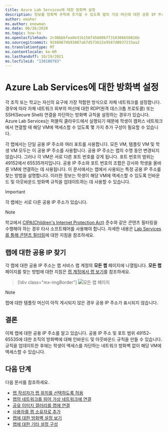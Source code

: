 ```yaml
---
title: Azure Lab Services에 대한 방화벽 설정
description: 정보를 방화벽 규칙에 추가할 수 있도록 랩의 가상 머신에 대한 공용 IP 주소와 포트 번호 범위를 확인하는 방법에 대해 알아봅니다.
author: emaher
ms.author: enewman
ms.date: 06/26/2020
ms.topic: how-to
ms.openlocfilehash: 2c98bbbfea0e31b156f45600bff310306650816b
ms.sourcegitcommit: 92889674b93087ab7d573622e9587d0937233aa2
ms.translationtype: MT
ms.contentlocale: ko-KR
ms.lasthandoff: 10/19/2021
ms.locfileid: "130180783"
---
```

# <a name="firewall-settings-for-azure-lab-services"></a>Azure Lab Services에 대한 방화벽 설정

각 조직 또는 학교는 자신의 요구에 가장 적합한 방식으로 자체 네트워크를 설정합니다.  경우에 따라 자체 네트워크 외부의 머신에 대한 RDP(원격 데스크톱 프로토콜) 또는 SSH(Secure Shell) 연결을 차단하는 방화벽 규칙을 설정하는 경우가 있습니다.  Azure Lab Services는 퍼블릭 클라우드에서 실행되기 때문에 학생이 캠퍼스 네트워크에서 연결할 때 해당 VM에 액세스할 수 있도록 몇 가지 추가 구성이 필요할 수 있습니다.

각 랩에서는 단일 공용 IP 주소와 여러 포트를 사용합니다.  모든 VM, 템플릿 VM 및 학생 VM 모두는 이 공용 IP 주소를 사용합니다.  공용 IP 주소는 랩의 수명 동안 변경되지 않습니다.  그러나 각 VM은 서로 다른 포트 번호를 갖게 됩니다.  포트 번호의 범위는 49152에서 65535까지입니다.  공용 IP 주소와 포트 번호의 조합은 강사와 학생을 올바른 VM에 연결하는 데 사용됩니다.  이 문서에서는 랩에서 사용되는 특정 공용 IP 주소를 찾는 방법을 설명합니다.  이러한 정보는 학생이 해당 VM에 액세스할 수 있도록 인바운드 및 아웃바운드 방화벽 규칙을 업데이트하는 데 사용할 수 있습니다.

>[!IMPORTANT]
>각 랩에는 서로 다른 공용 IP 주소가 있습니다.

> [!NOTE]
> 학교에서 [CIPA(Children's Internet Protection Act)](https://www.fcc.gov/consumers/guides/childrens-internet-protection-act) 준수와 같은 콘텐츠 필터링을 수행해야 하는 경우 타사 소프트웨어를 사용해야 합니다.  자세한 내용은 [Lab Services를 통해 콘텐츠 필터링](./administrator-guide.md#content-filtering)에 대한 지침을 참조하세요.

## <a name="find-public-ip-for-a-lab"></a>랩에 대한 공용 IP 찾기

각 랩에 대한 공용 IP 주소는 랩 서비스 랩 계정의 **모든 랩** 페이지에 나열됩니다.  **모든 랩** 페이지를 찾는 방법에 대한 지침은 [랩 계정에서 랩 보기](manage-labs.md#view-labs-in-a-lab-account)를 참조하세요.  

> [!div class="mx-imgBorder"]
> ![모든 랩 페이지](./media/how-to-configure-firewall-settings/all-labs-properties.png)

>[!NOTE]
>랩에 대한 템플릿 머신이 아직 게시되지 않은 경우 공용 IP 주소가 표시되지 않습니다.

## <a name="conclusion"></a>결론

이제 랩에 대한 공용 IP 주소를 알고 있습니다.  공용 IP 주소 및 포트 범위 49152-65535에 대한 조직의 방화벽에 대해 인바운드 및 아웃바운드 규칙을 만들 수 있습니다.  규칙을 업데이트한 후에는 학생이 액세스를 차단하는 네트워크 방화벽 없이 해당 VM에 액세스할 수 있습니다.

## <a name="next-steps"></a>다음 단계
다음 문서를 참조하세요.

- [랩 작성자가 랩 위치를 선택하도록 허용](allow-lab-creator-pick-lab-location.md)
- [랩의 네트워크를 피어 가상 네트워크에 연결](how-to-connect-peer-virtual-network.md)
- [공유 이미지 갤러리를 랩에 연결](how-to-attach-detach-shared-image-gallery.md)
- [사용자를 랩 소유자로 추가](how-to-add-user-lab-owner.md)
- [랩에 대한 방화벽 설정 보기](how-to-configure-firewall-settings.md)
- [랩에 대한 기타 설정 구성](how-to-configure-lab-accounts.md)
